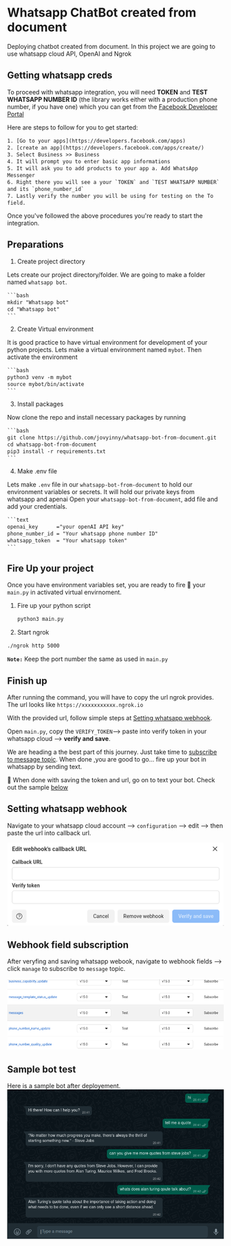 # Whatsapp ChatBot created from document

Deploying chatbot created from document. In this project we are going to use whatsapp cloud API, OpenAI
 and Ngrok

## Getting whatsapp creds

To proceed with whatsapp integration, you will need **TOKEN** and **TEST WHATSAPP NUMBER ID** (the library works either with a production phone number, if you have one) which you can get from the [Facebook Developer Portal](https://developers.facebook.com/)

Here are steps to follow for you to get started:

    1. [Go to your apps](https://developers.facebook.com/apps)
    2. [create an app](https://developers.facebook.com/apps/create/)
    3. Select Business >> Business
    4. It will prompt you to enter basic app informations
    5. It will ask you to add products to your app a. Add WhatsApp Messenger
    6. Right there you will see a your `TOKEN` and `TEST WHATSAPP NUMBER` and its `phone_number_id`
    7. Lastly verify the number you will be using for testing on the To field.

Once you've followed the above procedures you're ready to start the integration.

## Preparations

1. Create  project directory

Lets create our project directory/folder. We are going to make a folder named `whatsapp bot`.

    ```bash
    mkdir "Whatsapp bot"
    cd "Whatsapp bot"
    ```

2. Create Virtual environment

It is good practice to have virtual environment for development of your python projects. Lets make a virtual environment named `mybot`. Then activate the environment

    ```bash
    python3 venv -m mybot
    source mybot/bin/activate
    ```

3. Install packages

Now clone the repo and install necessary packages by running

    ```bash
    git clone https://github.com/jovyinny/whatsapp-bot-from-document.git
    cd whatsapp-bot-from-document
    pip3 install -r requirements.txt
    ```

4. Make .env file

Lets make `.env` file in our `whatsapp-bot-from-document` to hold our environment variables or secrets. It will hold our private keys from whatsapp and apenai
Open your `whatsapp-bot-from-document`, add file and add your credentials.

    ```text
    openai_key      ="your openAI API key"
    phone_number_id = "Your whatsapp phone number ID"
    whatsapp_token  = "Your whatsapp token"
    ```

## Fire Up your project

Once you have environment variables set, you are ready to fire 🚀 your `main.py` in activated virtual envirnoment.

1. Fire up your python script
  
    ```bash
    python3 main.py
    ```
  
2. Start ngrok

  ```bash
  ./ngrok http 5000
  ```

**`Note:`** Keep the port number the same as used in `main.py`

## Finish up
  
After running the command, you will have to copy the url ngrok provides. The url looks like `https://xxxxxxxxxxx.ngrok.io`

With the provided url, follow simple steps at [Setting whatsapp webhook](#setting-whatsapp-webhook).

Open `main.py`, copy the `VERIFY_TOKEN`--> paste into verify token in your whatsapp cloud --> **verify and save**.

We are heading a the best part of this journey. Just take time to [subscribe to message topic](#webhook-field-subscription).
When done ,you are good to go... fire up your bot in whatsapp by sending text.

🏁 When done with saving the token and url, go on to text your bot. Check out the sample [below](#sample-bot-test)

## Setting whatsapp webhook

Navigate to your whatsapp cloud account --> `configuration` --> edit --> then paste the url into callback url.

![Web hook setup](./img/webhook_setup.png)

## Webhook field subscription

After veryfing and saving whatsapp webook, navigate to webhook fields --> click `manage` to subscribe to `message` topic.

![Webhook fields subscription](./img/webhook_subscription.png)

## Sample bot test

Here is a sample bot after deployement.
![sample test output](./img/sample.png)
